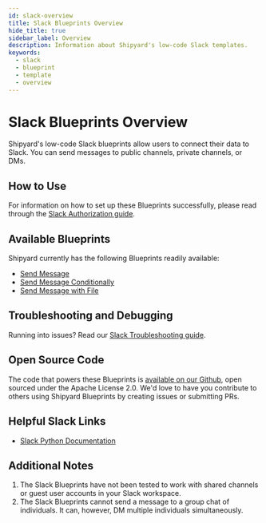 ```yaml
---
id: slack-overview
title: Slack Blueprints Overview
hide_title: true
sidebar_label: Overview
description: Information about Shipyard's low-code Slack templates.
keywords:
  - slack
  - blueprint
  - template
  - overview
---
```


# Slack Blueprints Overview

Shipyard's low-code Slack blueprints allow users to connect their data to Slack. You can send messages to public channels, private channels, or DMs.  

## How to Use
For information on how to set up these Blueprints successfully, please read through the [Slack Authorization guide](slack-authorization.md).

## Available Blueprints
Shipyard currently has the following Blueprints readily available:
- [Send Message](slack-send-message.md)
- [Send Message Conditionally](slack-send-message-conditionally.md)
- [Send Message with File](slack-send-message-with-file.md)

## Troubleshooting and Debugging
Running into issues? Read our [Slack Troubleshooting guide](slack-troubleshooting.md).

## Open Source Code
The code that powers these Blueprints is [available on our Github](https://github.com/shipyardapp/slack-blueprints), open sourced under the Apache License 2.0. We'd love to have you contribute to others using Shipyard Blueprints by creating issues or submitting PRs.

## Helpful Slack Links
- [Slack Python Documentation](https://slack.dev/python-slackclient/)

## Additional Notes
1. The Slack Blueprints have not been tested to work with shared channels or guest user accounts in your Slack workspace.
2. The Slack Blueprints cannot send a message to a group chat of individuals. It can, however, DM multiple individuals simultaneously.